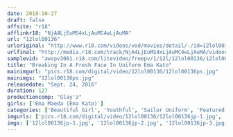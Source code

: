 ```yaml
---
date: 2018-10-27
draft: false
affsite: "r18"
afflinkr18: "NjA4LjEuMS4xLjAuMC4wLjAuMA"
url: "12lol00136"
urloriginal: "http://www.r18.com/videos/vod/movies/detail/-/id=12lol00136"
urlfinal: "http://media.r18.com/track/NjA4LjEuMS4xLjAuMC4wLjAuMA/videos/vod/movies/detail/-/id=12lol00136"
samplevid: "awspv3001.r18.com/litevideo/freepv/1/12l/12lol00136/12lol00136_dmb_w.mp4"
title: "Breaking In A Fresh Face In Uniform Ema Kato"
mainimgurl: "pics.r18.com/digital/video/12lol00136/12lol00136ps.jpg"
mainimgs: "12lol00136ps.jpg"
releasedate: "Sept. 24, 2016"
duration: 127
productioncomp: "Glay'z"
girls: ['Ema Maeda (Ema Kato)']
categories: ['Beautiful Girl', 'Youthful', 'Sailor Uniform', 'Featured Actress', 'Creampie', 'Masturbation', 'Facial', 'Deep Throat', 'Hi-Def']
imgurls: ['pics.r18.com/digital/video/12lol00136/12lol00136jp-1.jpg', 'pics.r18.com/digital/video/12lol00136/12lol00136jp-2.jpg', 'pics.r18.com/digital/video/12lol00136/12lol00136jp-3.jpg', 'pics.r18.com/digital/video/12lol00136/12lol00136jp-4.jpg', 'pics.r18.com/digital/video/12lol00136/12lol00136jp-5.jpg', 'pics.r18.com/digital/video/12lol00136/12lol00136jp-6.jpg', 'pics.r18.com/digital/video/12lol00136/12lol00136jp-7.jpg', 'pics.r18.com/digital/video/12lol00136/12lol00136jp-8.jpg', 'pics.r18.com/digital/video/12lol00136/12lol00136jp-9.jpg', 'pics.r18.com/digital/video/12lol00136/12lol00136jp-10.jpg', 'pics.r18.com/digital/video/12lol00136/12lol00136jp-11.jpg', 'pics.r18.com/digital/video/12lol00136/12lol00136jp-12.jpg', 'pics.r18.com/digital/video/12lol00136/12lol00136jp-13.jpg', 'pics.r18.com/digital/video/12lol00136/12lol00136jp-14.jpg', 'pics.r18.com/digital/video/12lol00136/12lol00136jp-15.jpg', 'pics.r18.com/digital/video/12lol00136/12lol00136jp-16.jpg', 'pics.r18.com/digital/video/12lol00136/12lol00136jp-17.jpg', 'pics.r18.com/digital/video/12lol00136/12lol00136jp-18.jpg', 'pics.r18.com/digital/video/12lol00136/12lol00136jp-19.jpg', 'pics.r18.com/digital/video/12lol00136/12lol00136jp-20.jpg']
imgs: ['12lol00136jp-1.jpg', '12lol00136jp-2.jpg', '12lol00136jp-3.jpg', '12lol00136jp-4.jpg', '12lol00136jp-5.jpg', '12lol00136jp-6.jpg', '12lol00136jp-7.jpg', '12lol00136jp-8.jpg', '12lol00136jp-9.jpg', '12lol00136jp-10.jpg', '12lol00136jp-11.jpg', '12lol00136jp-12.jpg', '12lol00136jp-13.jpg', '12lol00136jp-14.jpg', '12lol00136jp-15.jpg', '12lol00136jp-16.jpg', '12lol00136jp-17.jpg', '12lol00136jp-18.jpg', '12lol00136jp-19.jpg', '12lol00136jp-20.jpg']
---
```

